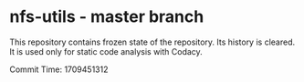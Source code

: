 # nfs-utils - master branch

This repository contains frozen state of the repository.
Its history is cleared. It is used only for static code
analysis with Codacy.

Commit Time: 1709451312